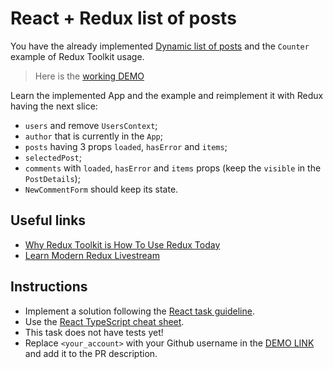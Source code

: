 # React + Redux list of posts

You have the already implemented
[Dynamic list of posts](https://github.com/mate-academy/react_dynamic-list-of-posts#react_dynamic-list-of-posts)
and the `Counter` example of Redux Toolkit usage.

> Here is the [working DEMO](https://mate-academy.github.io/react_redux-list-of-posts/)

Learn the implemented App and the example and reimplement it with Redux having the next slice:
- `users` and remove `UsersContext`;
- `author` that is currently in the `App`;
- `posts` having 3 props `loaded`, `hasError` and `items`;
- `selectedPost`;
- `comments` with `loaded`, `hasError` and `items` props (keep the `visible` in the `PostDetails`);
- `NewCommentForm` should keep its state.

## Useful links
- [Why Redux Toolkit is How To Use Redux Today](https://redux.js.org/introduction/why-rtk-is-redux-today)
- [Learn Modern Redux Livestream](https://redux.js.org/introduction/getting-started#learn-modern-redux-livestream)

## Instructions
- Implement a solution following the [React task guideline](https://github.com/mate-academy/react_task-guideline#react-tasks-guideline).
- Use the [React TypeScript cheat sheet](https://mate-academy.github.io/fe-program/js/extra/react-typescript).
- This task does not have tests yet!
- Replace `<your_account>` with your Github username in the [DEMO LINK](https://Sholudyvyy.github.io/react_redux-list-of-posts/) and add it to the PR description.
